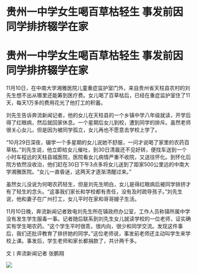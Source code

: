 # 贵州一中学女生喝百草枯轻生 事发前因同学排挤辍学在家

# 贵州一中学女生喝百草枯轻生 事发前因同学排挤辍学在家

11月10日，在中南大学湘雅医院儿童重症监护室门外，来自贵州省天柱县农村的刘先生想不出从哪里还能筹到医疗费。女儿喝了百草枯后，已经在重症监护室住了11天，每天1万多的费用花光了他打工的积蓄。

刘先生告诉奔流新闻记者，他的女儿在天柱县的一个乡镇中学八年级就读，开学后得了红眼病，然后就回家休息。一个星期后女儿到校，遭到同学的排斥。虽然老师很关心女儿，但是因为被同学孤立，女儿再也不愿意去学校上学了。

“10月29日深夜，辍学一个多星期的女儿说她不舒服，一问才说喝了家里的农药百草枯。”刘先生说，他立即给女儿催吐，到30日清晨还不见好转，便找车送到一个小时车程远的天柱县城医院，医院看女儿病情严重不收院，又送往怀化。到怀化后院方依然没收治，他们赶在30日下午3点多将女儿送到了距家500公里远的中南大学湘雅医院。“女儿一直昏迷，这两天才逐渐清醒过来。”

虽然女儿没说为何喝农药轻生，但是刘先生明白，女儿是得红眼病后被同学排挤才有了轻生的念头。“这事我们家长和学校都有责任，没有及时疏导孩子。”刘先生说，他和妻子在广州打工，女儿平时在家和哥哥嫂子生活。

11月10日晚，奔流新闻记者致电刘先生所在镇政府办公室，工作人员称镇所属中学没有发生学生服毒一事。记者随后联系到刘先生女儿就读学校的一位老师，证实确实有学生喝农药。“这个学生平时很乖，很内向，很少和同学交流。发现这件事后，我们还批评教育了排挤她的同学。”这位老师说，事发前老师还主动叫学生来学校上课。事发后，学生老师和家长都捐款了，共计两千多。

文丨奔流新闻记者 张鹏翔

![](https://inews.gtimg.com/om_bt/OX5UasM13WAs1eumEDNENbxF98JidMGfvmpYVMAscPi6EAA/1000)

